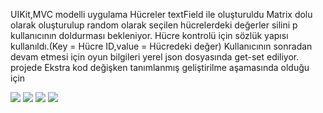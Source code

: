 UIKit,MVC modelli uygulama
Hücreler textField ile oluşturuldu
Matrix dolu olarak oluşturulup random olarak seçilen hücrelerdeki değerler silini p kullanıcının doldurması bekleniyor.
Hücre kontrolü için sözlük yapısı kullanıldı.(Key = Hücre ID,value = Hücredeki değer) 
Kullanıcının sonradan devam etmesi için oyun bilgileri yerel json dosyasında get-set ediliyor.
projede Ekstra kod değişken tanımlanmış geliştirilme aşamasında olduğu için


![](https://github.com/ibrahimturk25/SudokuApp/assets/142541506/ee7bac40-24c2-4147-8659-a58c02c7eacf)
![](https://github.com/ibrahimturk25/SudokuApp/assets/142541506/37d37883-a865-45a2-bd6c-d5637117fa21)
![](https://github.com/ibrahimturk25/SudokuApp/assets/142541506/68aaf521-cba1-445e-a6ee-cc3c5596b1c5)
![](https://github.com/ibrahimturk25/SudokuApp/assets/142541506/b2a553a4-a5dc-4605-a904-8f6faaff2e18)
